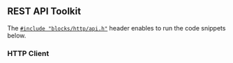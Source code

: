 ## REST API Toolkit

The [`#include "blocks/http/api.h"`](https://github.com/C5T/Current/blob/stable/blocks/http/api.h) header enables to run the code snippets below.

### HTTP Client

